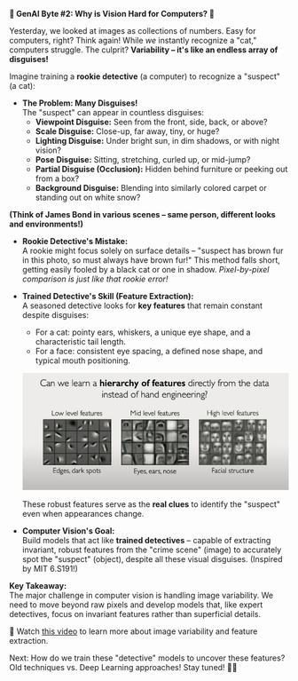 **🧠 GenAI Byte #2: Why is Vision Hard for Computers? 🤯**

Yesterday, we looked at images as collections of numbers. Easy for computers, right? Think again! While *we* instantly recognize a "cat," computers struggle. The culprit? **Variability – it's like an endless array of disguises!**

Imagine training a **rookie detective** (a computer) to recognize a "suspect" (a cat):

* **The Problem: Many Disguises!**  
  The "suspect" can appear in countless disguises:
    * **Viewpoint Disguise:** Seen from the front, side, back, or above?
    * **Scale Disguise:** Close-up, far away, tiny, or huge?
    * **Lighting Disguise:** Under bright sun, in dim shadows, or with night vision?
    * **Pose Disguise:** Sitting, stretching, curled up, or mid-jump?
    * **Partial Disguise (Occlusion):** Hidden behind furniture or peeking out from a box?
    * **Background Disguise:** Blending into similarly colored carpet or standing out on white snow?

**(Think of James Bond in various scenes – same person, different looks and environments!)**

- **Rookie Detective's Mistake:**  
  A rookie might focus solely on surface details – "suspect has brown fur in this photo, so must always have brown fur!" This method falls short, getting easily fooled by a black cat or one in shadow. *Pixel-by-pixel comparison is just like that rookie error!*

- **Trained Detective's Skill (Feature Extraction):**  
  A seasoned detective looks for **key features** that remain constant despite disguises:
    * For a cat: pointy ears, whiskers, a unique eye shape, and a characteristic tail length.
    * For a face: consistent eye spacing, a defined nose shape, and typical mouth positioning.
    
   ![feature-detection.jpeg](./assets/feature-detection.jpeg)
    
    These robust features serve as the **real clues** to identify the "suspect" even when appearances change.

- **Computer Vision's Goal:**  
  Build models that act like **trained detectives** – capable of extracting invariant, robust features from the "crime scene" (image) to accurately spot the "suspect" (object), despite all these visual disguises. (Inspired by MIT 6.S191!)

**Key Takeaway:**  
The major challenge in computer vision is handling image variability. We need to move beyond raw pixels and develop models that, like expert detectives, focus on invariant features rather than superficial details.

🔗 Watch [this video](https://drive.google.com/file/d/12g7PJAsMFhW78syb5huxS3kuFiUFT4DI/view?usp=sharing) to learn more about image variability and feature extraction.

Next: How do we train these "detective" models to uncover these features? Old techniques vs. Deep Learning approaches! Stay tuned! 🕵️‍♂️
